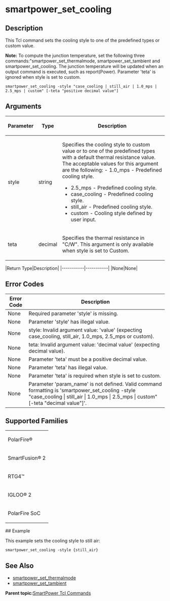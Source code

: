 # smartpower\_set\_cooling

## Description

This Tcl command sets the cooling style to one of the predefined types or custom value.

**Note:** To compute the junction temperature, set the following three commands:"smartpower\_set\_thermalmode, smartpower\_set\_tambient and smartpower\_set\_cooling. The junction temperature will be updated when an output command is executed, such as report\(Power\). Parameter 'teta' is ignored when style is set to custom.

```
smartpower_set_cooling -style "case_cooling | still_air | 1.0_mps | 2.5_mps | custom" [-teta "positive decimal value"]
```

## Arguments

<table id="GUID-CA4BD8CF-E7A7-43BC-A0AE-01C8BBD2678E"><thead><tr><th>

Parameter

</th><th>

Type

</th><th>

Description

</th></tr></thead><tbody><tr><td>

style

</td><td>

string

</td><td>

Specifies the cooling style to custom value or to one of the predefined types with a default thermal resistance value. The acceptable values for this argument are the following: -   1.0\_mps - Predefined cooling style.
-   2.5\_mps - Predefined cooling style.
-   case\_cooling - Predefined cooling style.
-   still\_air - Predefined cooling style.
-   custom - Cooling style defined by user input.

</td></tr><tr><td>

teta

</td><td>

decimal

</td><td>

Specifies the thermal resistance in "C/W". This argument is only available when style is set to Custom.

</td></tr></tbody>
</table>|Return Type|Description|
|-----------|-----------|
|None|None|

## Error Codes

|Error Code|Description|
|----------|-----------|
|None|Required parameter 'style' is missing.|
|None|Parameter 'style' has illegal value.|
|None|style: Invalid argument value: 'value' \(expecting case\_cooling, still\_air, 1.0\_mps, 2.5\_mps or custom\).|
|None|teta: Invalid argument value: 'decimal value' \(expecting decimal value\).|
|None|Parameter 'teta' must be a positive decimal value.|
|None|Parameter 'teta' has illegal value.|
|None|Parameter 'teta' is required when style is set to custom.|
|None|Parameter 'param\_name' is not defined. Valid command formatting is 'smartpower\_set\_cooling -style "case\_cooling \| still\_air \| 1.0\_mps \| 2.5\_mps \| custom" \[-teta "decimal value"\]'.|

## Supported Families

<table id="GUID-014BB49E-69EC-4CDC-BF19-81E602696F67"><tbody><tr><td>

PolarFire®

</td></tr><tr><td>

SmartFusion® 2

</td></tr><tr><td>

RTG4™

</td></tr><tr><td>

IGLOO® 2

</td></tr><tr><td>

PolarFire SoC

</td></tr></tbody>
</table>## Example

This example sets the cooling style to still air:

```
smartpower_set_cooling -style {still_air}
```

## See Also

-   [smartpower\_set\_thermalmode](GUID-FD80DCA7-955B-4668-A168-14739D02BA41.md)
-   [smartpower\_set\_tambient](GUID-0D965FA6-759F-4E2B-96FD-6369B349D7F9.md)

**Parent topic:**[SmartPower Tcl Commands](GUID-33C45F08-A467-4461-B5EF-8D86325E235A.md)

